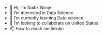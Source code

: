 - 👋 Hi, I’m Naitik Nimje
- 👀 I’m interested in Data Science
- 🌱 I’m currently learning Data science
- 💞️ I’m looking to collaborate on United States
- 📫 How to reach me linkdin

<!---
naitiknimje12/naitiknimje12 is a ✨ special ✨ repository because its `README.md` (this file) appears on your GitHub profile.
You can click the Preview link to take a look at your changes.
--->
